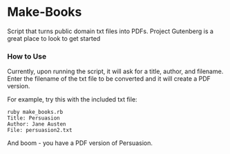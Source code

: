 # Make-Books
Script that turns public domain txt files into PDFs. Project Gutenberg is a great place to look to get started

### How to Use
Currently, upon running the script, it will ask for a title, author, and filename. Enter the filename of the txt file to be converted and it will create a PDF version.

For example, try this with the included txt file:

    ruby make_books.rb
    Title: Persuasion
    Author: Jane Austen
    File: persuasion2.txt
  
And boom - you have a PDF version of Persuasion.
